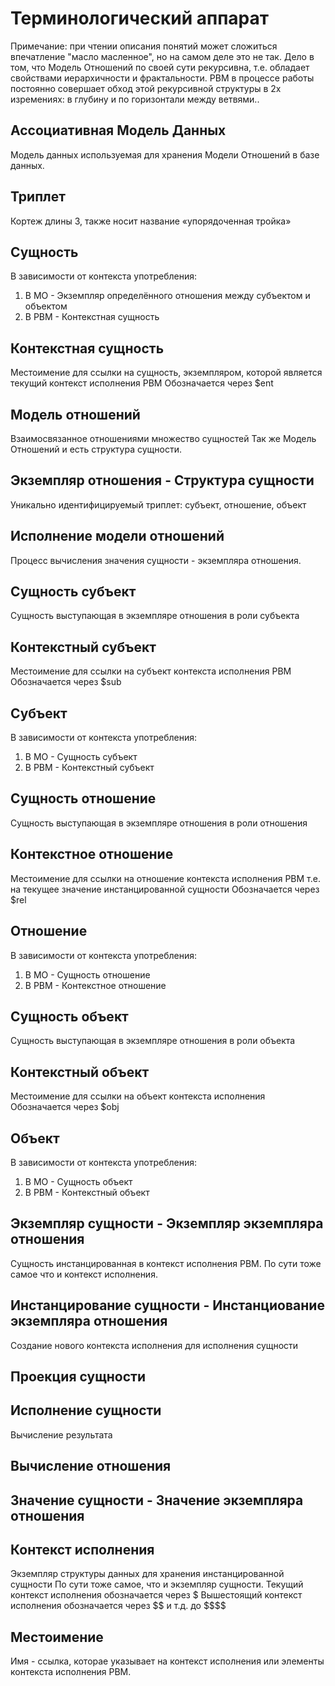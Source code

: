 # Терминологический аппарат

Примечание: при чтении описания понятий может сложиться впечатление "масло масленное",
но на самом деле это не так. Дело в том, что Модель Отношений по своей сути рекурсивна,
т.е. обладает свойствами иерархичности и фрактальности. РВМ в процессе работы постоянно
совершает обход этой рекурсивной структуры в 2х изремениях: в глубину и по горизонтали
между ветвями..

## Ассоциативная Модель Данных
Модель данных используемая для хранения Модели Отношений в базе данных.

## Триплет
Кортеж длины 3, также носит название «упорядоченная тройка»

## Сущность
В зависимости от контекста употребления:
1. В МО - Экземпляр определённого отношения между субъектом и объектом
2. В РВМ - Контекстная сущность

## Контекстная сущность
Местоимение для ссылки на сущность, экземпляром, которой является
текущий контекст исполнения РВМ
Обозначается через \$ent

## Модель отношений
Взаимосвязанное отношениями множество сущностей
Так же Модель Отношений и есть структура сущности.

## Экземпляр отношения - Структура сущности
Уникально идентифицируемый триплет: субъект, отношение, объект

## Исполнение модели отношений
Процесс вычисления значения сущности - экземпляра отношения.

## Сущность субъект
Сущность выступающая в экземпляре отношения в роли субъекта

## Контекстный субъект
Местоимение для ссылки на субъект контекста исполнения РВМ
Обозначается через \$sub

## Субъект
В зависимости от контекста употребления:
1. В МО - Сущность субъект
2. В РВМ - Контекстный субъект

## Сущность отношение
Сущность выступающая в экземпляре отношения в роли отношения

## Контекстное отношение
Местоимение для ссылки на отношение контекста исполнения РВМ
т.е. на текущее значение инстанцированной сущности
Обозначается через \$rel

## Отношение
В зависимости от контекста употребления:
1. В МО - Сущность отношение
2. В РВМ - Контекстное отношение

## Сущность объект
Сущность выступающая в экземпляре отношения в роли объекта

## Контекстный объект
Местоимение для ссылки на объект контекста исполнения
Обозначается через \$obj

## Объект
В зависимости от контекста употребления:
1. В МО - Сущность объект
2. В РВМ - Контекстный объект

## Экземпляр сущности - Экземпляр экземпляра отношения
Сущность инстанцированная в контекст исполнения РВМ.
По сути тоже самое что и контекст исполнения.

## Инстанцирование сущности - Инстанциование экземпляра отношения
Создание нового контекста исполнения для исполнения сущности

## Проекция сущности

## Исполнение сущности
Вычисление результата

## Вычисление отношения

## Значение сущности - Значение экземпляра отношения

## Контекст исполнения
Экземпляр структуры данных для хранения инстанцированной сущности
По сути тоже самое, что и экземпляр сущности.
Текущий контекст исполнения обозначается через \$
Вышестоящий контекст исполнения обозначается через \$\$
и т.д. до \$\$\$\$

## Местоимение
Имя - ссылка, которае указывает на контекст исполнения или элементы
 контекста исполнения РВМ.
 